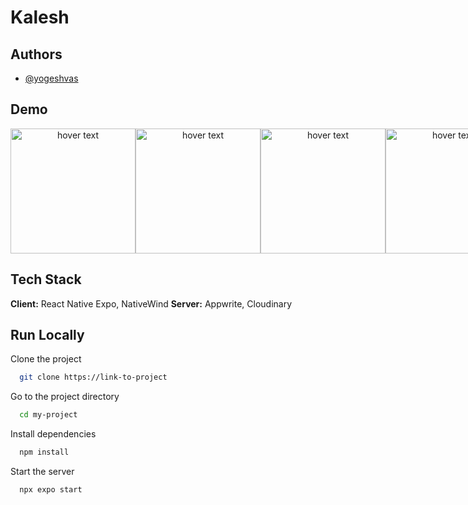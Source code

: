 # Kalesh

## Authors

- [@yogeshvas](https://www.github.com/yogeshvas)

## Demo
<div style="display: flex; flex-direction:row; text-align: center;">
    <div style="display: flex; justify-content: center;">
        <img src="https://github.com/yogeshvas/kalesh/assets/130190342/2eb1b9cb-5daa-49aa-9ed9-aa6f2a8a3aff" width="200" title="hover text">
        <img src="https://github.com/yogeshvas/kalesh/assets/130190342/d92587cd-8f01-4632-ba40-e7367d2358af" width="200" title="hover text">
        <img src="https://github.com/yogeshvas/kalesh/assets/130190342/4817de69-5e7e-4dc8-9e9c-77da854d9901" width="200" title="hover text">
    </div>
    <div style="display: flex; justify-content: center;">
        <img src="https://github.com/yogeshvas/kalesh/assets/130190342/3ebb8fd5-aa5f-4c45-bd61-e5e1f1611abc" width="200" title="hover text">
        <img src="https://github.com/yogeshvas/kalesh/assets/130190342/6332fe6e-3277-44ba-84b2-f0e36589b047" width="200" title="hover text">
        <img src="https://github.com/yogeshvas/kalesh/assets/130190342/2b70394d-c3db-4f79-89ca-92cbdf6c0cd4" width="200" title="hover text">
    </div>
    <div style="display: flex; justify-content: center;">
        <img src="https://github.com/yogeshvas/kalesh/assets/130190342/12bcd403-9025-4196-af76-52effa885702" width="200" title="hover text">
    </div>
</div>



## Tech Stack

**Client:** React Native Expo, NativeWind
**Server:** Appwrite, Cloudinary

## Run Locally

Clone the project

```bash
  git clone https://link-to-project
```

Go to the project directory

```bash
  cd my-project
```

Install dependencies

```bash
  npm install
```

Start the server

```bash
  npx expo start
```
